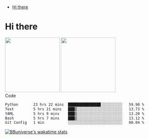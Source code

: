 <!--ts-->
* [Hi there](#hi-there)

<!-- Created by https://github.com/ekalinin/github-markdown-toc -->
<!-- Added by: runner, at: Wed Sep 27 04:19:34 UTC 2023 -->

<!--te-->


# Hi there

<!--
**BBuniverse/BBuniverse** is a ✨ _special_ ✨ repository because its `README.md` (this file) appears on your GitHub profile.

Here are some ideas to get you started:

- 🔭 I’m currently working on ...
- 🌱 I’m currently learning ...
- 👯 I’m looking to collaborate on ...
- 🤔 I’m looking for help with ...
- 💬 Ask me about ...
- 📫 How to reach me: ...
- 😄 Pronouns: ...
- ⚡ Fun fact: ...
-->


<div display="flex">
  <img src="https://github-readme-stats.vercel.app/api?username=BBuniverse&show_icons=true&count_private=true&theme=radical&hide_border=true" height="180"/>
  <img src="https://github-readme-stats.vercel.app/api/top-langs/?username=BBuniverse&layout=compact&theme=radical&hide_border=true" height="180"/>
</div
     

## Code
<!--START_SECTION:waka-->

```txt
Python       23 hrs 22 mins  ███████████████░░░░░░░░░░   59.90 %
Text         5 hrs 21 mins   ███▒░░░░░░░░░░░░░░░░░░░░░   13.73 %
YAML         5 hrs 9 mins    ███▒░░░░░░░░░░░░░░░░░░░░░   13.20 %
Bash         5 hrs 7 mins    ███▒░░░░░░░░░░░░░░░░░░░░░   13.12 %
Git Config   1 min           ░░░░░░░░░░░░░░░░░░░░░░░░░   00.04 %
```

<!--END_SECTION:waka-->
     
[![BBuniverse's wakatime stats](https://github-readme-stats.vercel.app/api/wakatime?username=BBuniverse)](https://github.com/anuraghazra/github-readme-stats)
